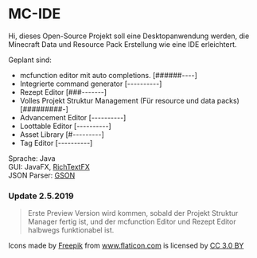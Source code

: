 # MC-IDE
Hi, dieses Open-Source Projekt soll eine Desktopanwendung werden, die Minecraft Data und Resource Pack Erstellung wie eine IDE erleichtert.

Geplant sind:
* mcfunction editor mit auto completions. [######----]
* Integrierte command generator [----------]
* Rezept Editor [###-------]
* Volles Projekt Struktur Management (Für resource und data packs) [#########-]
* Advancement Editor [----------]
* Loottable Editor [----------]
* Asset Library [#---------]
* Tag Editor [----------]

Sprache: Java  
GUI: JavaFX, [RichTextFX](https://github.com/FXMisc/RichTextFX)  
JSON Parser: [GSON](https://github.com/google/gson)

### Update 2.5.2019
> Erste Preview Version wird kommen, sobald der Projekt Struktur Manager fertig ist, und der mcfunction Editor und Rezept Editor halbwegs funktionabel ist.


<div>Icons made by <a href="https://www.freepik.com/" title="Freepik">Freepik</a> from <a href="https://www.flaticon.com/" 			    title="Flaticon">www.flaticon.com</a> is licensed by <a href="http://creativecommons.org/licenses/by/3.0/" 			    title="Creative Commons BY 3.0" target="_blank">CC 3.0 BY</a></div> 
